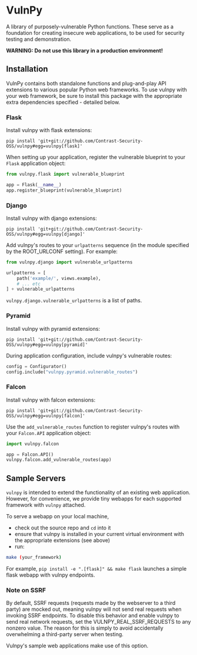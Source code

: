 # VulnPy

A library of purposely-vulnerable Python functions. These serve as a foundation for creating
insecure web applications, to be used for security testing and demonstration.

**WARNING: Do not use this library in a production environment!**

## Installation

VulnPy contains both standalone functions and plug-and-play API extensions to various popular
Python web frameworks. To use vulnpy with your web framework, be sure to install this package with
the appropriate extra dependencies specified - detailed below.

### Flask

Install vulnpy with flask extensions:

```
pip install 'git+git://github.com/Contrast-Security-OSS/vulnpy#egg=vulnpy[flask]'
```

When setting up your application, register the vulnerable blueprint to your `Flask` application
object:

```py
from vulnpy.flask import vulnerable_blueprint

app = Flask(__name__)
app.register_blueprint(vulnerable_blueprint)
```

### Django

Install vulnpy with django extensions:

```
pip install 'git+git://github.com/Contrast-Security-OSS/vulnpy#egg=vulnpy[django]'
```

Add vulnpy's routes to your `urlpatterns` sequence (in the module specified by the ROOT_URLCONF
setting). For example:

```py
from vulnpy.django import vulnerable_urlpatterns

urlpatterns = [
	path('example/', views.example),
    # ... etc
] + vulnerable_urlpatterns
```

`vulnpy.django.vulnerable_urlpatterns` is a list of paths.


### Pyramid

Install vulnpy with pyramid extensions:

```
pip install 'git+git://github.com/Contrast-Security-OSS/vulnpy#egg=vulnpy[pyramid]'
```

During application configuration, include vulnpy's vulnerable routes:

```py
config = Configurator()
config.include("vulnpy.pyramid.vulnerable_routes")
```

### Falcon

Install vulnpy with falcon extensions:

```
pip install 'git+git://github.com/Contrast-Security-OSS/vulnpy#egg=vulnpy[falcon]'
```

Use the `add_vulnerable_routes` function to register vulnpy's routes with your `Falcon.API`
application object:

```py
import vulnpy.falcon

app = Falcon.API()
vulnpy.falcon.add_vulnerable_routes(app)
```

## Sample Servers

`vulnpy` is intended to extend the functionality of an existing web application. However, for
convenience, we provide tiny webapps for each supported framework with `vulnpy` attached.

To serve a webapp on your local machine,
- check out the source repo and `cd` into it
- ensure that vulnpy is installed in your current virtual environment with the appropriate extensions (see above)
- run:

```sh
make (your_framework)
```

For example, `pip install -e ".[flask]" && make flask` launches a simple flask webapp with vulnpy
endpoints.

### Note on SSRF

By default, SSRF requests (requests made by the webserver to a third party) are mocked out, meaning
vulnpy will not send real requests when invoking SSRF endpoints. To disable this behavior and
enable vulnpy to send real network requests, set the VULNPY_REAL_SSRF_REQUESTS to any nonzero value.
The reason for this is simply to avoid accidentally overwhelming a third-party server when testing.

Vulnpy's sample web applications make use of this option.
